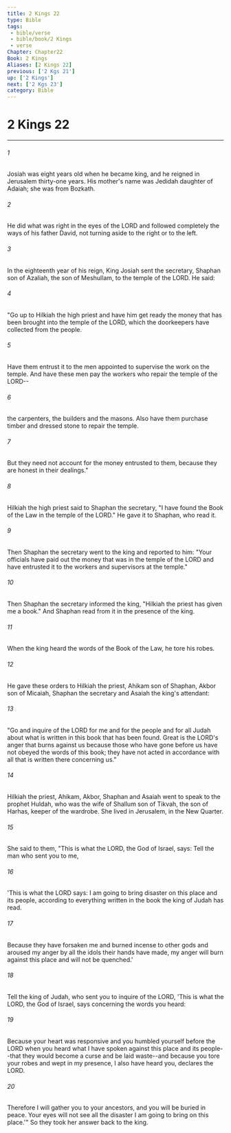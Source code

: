 ```yaml
---
title: 2 Kings 22
type: Bible
tags:
 - bible/verse
 - bible/book/2 Kings
 - verse
Chapter: Chapter22
Book: 2 Kings
Aliases: [2 Kings 22]
previous: ['2 Kgs 21']
up: ['2 Kings']
next: ['2 Kgs 23']
category: Bible
---
```

# 2 Kings 22

***


###### 1 
Josiah was eight years old when he became king, and he reigned in Jerusalem thirty-one years. His mother's name was Jedidah daughter of Adaiah; she was from Bozkath. 

###### 2 
He did what was right in the eyes of the LORD and followed completely the ways of his father David, not turning aside to the right or to the left. 

###### 3 
In the eighteenth year of his reign, King Josiah sent the secretary, Shaphan son of Azaliah, the son of Meshullam, to the temple of the LORD. He said: 

###### 4 
"Go up to Hilkiah the high priest and have him get ready the money that has been brought into the temple of the LORD, which the doorkeepers have collected from the people. 

###### 5 
Have them entrust it to the men appointed to supervise the work on the temple. And have these men pay the workers who repair the temple of the LORD-- 

###### 6 
the carpenters, the builders and the masons. Also have them purchase timber and dressed stone to repair the temple. 

###### 7 
But they need not account for the money entrusted to them, because they are honest in their dealings." 

###### 8 
Hilkiah the high priest said to Shaphan the secretary, "I have found the Book of the Law in the temple of the LORD." He gave it to Shaphan, who read it. 

###### 9 
Then Shaphan the secretary went to the king and reported to him: "Your officials have paid out the money that was in the temple of the LORD and have entrusted it to the workers and supervisors at the temple." 

###### 10 
Then Shaphan the secretary informed the king, "Hilkiah the priest has given me a book." And Shaphan read from it in the presence of the king. 

###### 11 
When the king heard the words of the Book of the Law, he tore his robes. 

###### 12 
He gave these orders to Hilkiah the priest, Ahikam son of Shaphan, Akbor son of Micaiah, Shaphan the secretary and Asaiah the king's attendant: 

###### 13 
"Go and inquire of the LORD for me and for the people and for all Judah about what is written in this book that has been found. Great is the LORD's anger that burns against us because those who have gone before us have not obeyed the words of this book; they have not acted in accordance with all that is written there concerning us." 

###### 14 
Hilkiah the priest, Ahikam, Akbor, Shaphan and Asaiah went to speak to the prophet Huldah, who was the wife of Shallum son of Tikvah, the son of Harhas, keeper of the wardrobe. She lived in Jerusalem, in the New Quarter. 

###### 15 
She said to them, "This is what the LORD, the God of Israel, says: Tell the man who sent you to me, 

###### 16 
'This is what the LORD says: I am going to bring disaster on this place and its people, according to everything written in the book the king of Judah has read. 

###### 17 
Because they have forsaken me and burned incense to other gods and aroused my anger by all the idols their hands have made, my anger will burn against this place and will not be quenched.' 

###### 18 
Tell the king of Judah, who sent you to inquire of the LORD, 'This is what the LORD, the God of Israel, says concerning the words you heard: 

###### 19 
Because your heart was responsive and you humbled yourself before the LORD when you heard what I have spoken against this place and its people--that they would become a curse and be laid waste--and because you tore your robes and wept in my presence, I also have heard you, declares the LORD. 

###### 20 
Therefore I will gather you to your ancestors, and you will be buried in peace. Your eyes will not see all the disaster I am going to bring on this place.'" So they took her answer back to the king. 
